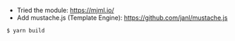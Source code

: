 - Tried the module: https://mjml.io/
- Add mustache.js (Template Engine): https://github.com/janl/mustache.js

```sh
$ yarn build
```
